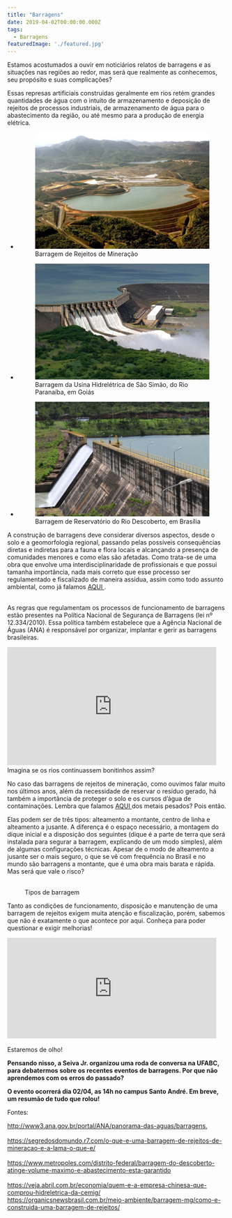 ```yaml
---
title: "Barragens"
date: 2019-04-02T00:00:00.000Z
tags:
  - Barragens
featuredImage: './featured.jpg'
---
```


<p>Estamos acostumados a ouvir em noticiários relatos de barragens e as situações nas regiões ao redor, mas será que realmente as conhecemos, seu propósito e suas complicações?
</p>
<p>Essas represas artificiais construídas geralmente em rios retém grandes quantidades de água com o intuito de armazenamento e deposição de rejeitos de processos industriais, de armazenamento de água para o abastecimento da região, ou até mesmo para a produção de energia elétrica. 
</p>
<ul class="wp-block-gallery columns-3 is-cropped">
  <li class="blocks-gallery-item">
    <figure>
      <img src="./featured.jpg" alt="" data-id="1155" data-link="http://seivajr.com/?attachment_id=1155" class="wp-image-1155"/>
      <figcaption>Barragem de Rejeitos de Mineração
      </figcaption>
    </figure>
  </li>
  <li class="blocks-gallery-item">
    <figure>
      <img src="./usina-sao-simao-cemig.jpg" alt="" data-id="1154" data-link="http://seivajr.com/?attachment_id=1154" class="wp-image-1154"/>
      <figcaption>Barragem da Usina Hidrelétrica de São Simão, do Rio Paranaíba, em Goiás
      </figcaption>
    </figure>
  </li>
  <li class="blocks-gallery-item">
    <figure>
      <img src="./barragem.jpg" alt="" data-id="1153" data-link="http://seivajr.com/?attachment_id=1153" class="wp-image-1153"/>
      <figcaption>Barragem de Reservatório do Rio Descoberto, em Brasília
      </figcaption>
    </figure>
  </li>
</ul>
<p>A construção de barragens deve considerar diversos aspectos, desde o solo e a geomorfologia regional, passando pelas possíveis consequências diretas e indiretas para a fauna e flora locais e alcançando a presença de comunidades menores e como elas são afetadas. Como trata-se de uma obra que envolve uma interdisciplinaridade de profissionais e que possui tamanha importância, nada mais correto que esse processo ser regulamentado e fiscalizado de maneira assídua, assim como todo assunto ambiental, como já falamos 
  <a href="http://seivajr.com/legislacao-ambiental-no-brasil/">AQUI
  </a>.
  <br>
  <br>
</p>
<p>As regras que regulamentam os processos de funcionamento de barragens estão presentes na Política Nacional de Segurança de Barragens (lei nº 12.334/2010). Essa política também estabelece que a Agência Nacional de Águas (ANA) é responsável por organizar, implantar e gerir as barragens brasileiras.
</p>
  <iframe src="https://giphy.com/embed/l3q2BblkeSUFEOg3S" width="480" height="271" frameBorder="0" class="giphy-embed" allowFullScreen>
  </iframe>
  Imagina se os rios continuassem bonitinhos assim?
    <p>No caso das barragens de rejeitos de mineração, como ouvimos falar muito nos últimos anos, além da necessidade de reservar o resíduo gerado, há também a importância de proteger o solo e os cursos d’água de contaminações. Lembra que falamos 
      <a href="http://seivajr.com/metais-pesados/">AQUI
      </a> dos metais pesados? Pois então.
      <br>
    </p>
    <p>Elas podem ser de três tipos: alteamento a montante, centro de linha e alteamento a jusante. A diferença é o espaço necessário, a montagem do dique inicial e a disposição dos seguintes (dique é a parte de terra que será instalada para segurar a barragem, explicando de um modo simples), além de algumas configurações técnicas. Apesar de o modo de alteamento a jusante ser o mais seguro, o que se vê com frequência no Brasil e no mundo são barragens a montante, que é uma obra mais barata e rápida. Mas será que vale o risco?
    </p>
    <figure class="wp-block-image">
      <img src="https://organicsnewsbrasil.com.br/wp-content/uploads/2015/12/metodo-constru%C3%A7%C3%A3o.bmp" alt=""/>
      <figcaption>Tipos de barragem
      </figcaption>
    </figure>
    <p>Tanto as condições de funcionamento, disposição e manutenção de uma barragem de rejeitos exigem muita atenção e fiscalização, porém, sabemos que não é exatamente o que acontece por aqui. Conheça para poder questionar e exigir melhorias!
      <br>
    </p>
    <iframe src="https://giphy.com/embed/5eFRKTq4uUeHe1czA5" width="480" height="231" frameBorder="0" class="giphy-embed" allowFullScreen>
    </iframe>
    <p>
        </p>
      Estaremos de olho!
        <p style="text-align:left">
          <strong>Pensando nisso, a Seiva Jr. organizou uma roda de conversa na UFABC, para debatermos sobre os recentes eventos de barragens. Por que não aprendemos com os erros do passado? 
          </strong>
        </p>
        <p style="text-align:left">
          <strong>O evento ocorrerá dia 02/04, as 14h no campus Santo André. Em breve, um resumão de tudo que rolou!
            <br>
          </strong>
        </p>
        <p style="text-align:left">Fontes:
        </p>
        <p style="text-align:left">
          <a href="http://www3.ana.gov.br/portal/ANA/panorama-das-aguas/barragens.">http://www3.ana.gov.br/portal/ANA/panorama-das-aguas/barragens.
          </a>
          <br>
          <br>
          <a href="https://segredosdomundo.r7.com/o-que-e-uma-barragem-de-rejeitos-de-mineracao-e-a-lama-o-que-e/">https://segredosdomundo.r7.com/o-que-e-uma-barragem-de-rejeitos-de-mineracao-e-a-lama-o-que-e/
          </a>
          <br>
          <br>
          <a href="https://www.metropoles.com/distrito-federal/barragem-do-descoberto-atinge-volume-maximo-e-abastecimento-esta-garantido">https://www.metropoles.com/distrito-federal/barragem-do-descoberto-atinge-volume-maximo-e-abastecimento-esta-garantido
          </a>
          <br>
          <br>
          <a href="https://veja.abril.com.br/economia/quem-e-a-empresa-chinesa-que-comprou-hidreletrica-da-cemig/">https://veja.abril.com.br/economia/quem-e-a-empresa-chinesa-que-comprou-hidreletrica-da-cemig/
          </a>
          <br>
          <a href="https://organicsnewsbrasil.com.br/meio-ambiente/barragem-mg/como-e-construida-uma-barragem-de-rejeitos/">https://organicsnewsbrasil.com.br/meio-ambiente/barragem-mg/como-e-construida-uma-barragem-de-rejeitos/
          </a>
          <br>
        </p>

